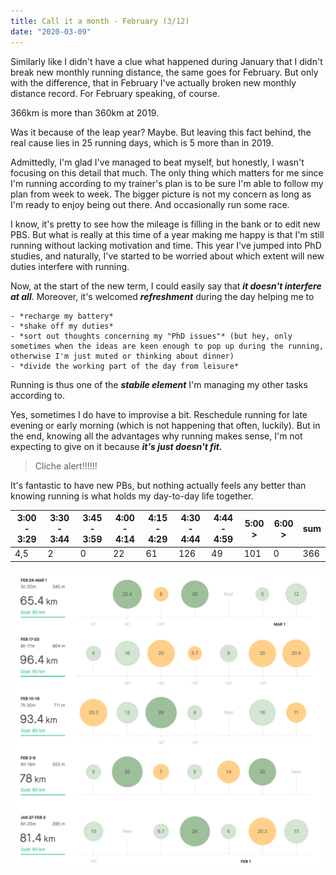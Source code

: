 ```yaml
---
title: Call it a month - February (3/12)
date: "2020-03-09"
---
```

Similarly like I didn't have a clue what happened during January that I didn't break new monthly running distance, the same goes for February. But only with the difference, that in February I've actually broken new monthly distance record. For February speaking, of course.

366km is more than 360km at 2019.

Was it because of the leap year? Maybe. But leaving this fact behind, the real cause lies in 25 running days, which is 5 more than in 2019.

Admittedly, I'm glad I've managed to beat myself, but honestly, I wasn't focusing on this detail that much. The only thing which matters for me since I'm running according to my trainer's plan is to be sure I'm able to follow my plan from week to week. The bigger picture is not my concern as long as I'm ready to enjoy being out there. And occasionally run some race.

I know, it's pretty to see how the mileage is filling in the bank or to edit new PBS. But what is really at this time of a year making me happy is that I'm still running without lacking motivation and time. This year I've jumped into PhD studies, and naturally, I've started to be worried about which extent will new duties interfere with running.

Now, at the start of the new term, I could easily say that ***it doesn't interfere at all***. Moreover, it's welcomed ***refreshment*** during the day helping me to

    - *recharge my battery*
    - *shake off my duties*
    - *sort out thoughts concerning my "PhD issues"* (but hey, only sometimes when the ideas are keen enough to pop up during the running, otherwise I'm just muted or thinking about dinner)
    - *divide the working part of the day from leisure*

Running is thus one of the ***stabile element*** I'm managing my other tasks according to.

Yes, sometimes I do have to improvise a bit. Reschedule running for late evening or early morning (which is not happening that often, luckily). But in the end, knowing all the advantages why running makes sense, I'm not expecting to give on it because ***it's just doesn't fit.***

> Cliche alert!!!!!!

It's fantastic to have new PBs, but nothing actually feels any better than knowing running is what holds my day-to-day life together.

| **3:00 - 3:29** | **3:30 - 3:44** | **3:45 - 3:59** | **4:00 - 4:14** | **4:15 - 4:29** | **4:30 - 4:44** | **4:44 - 4:59** | **5:00 >** | **6:00 >** | **sum** |
| --------------- | --------------- | --------------- | --------------- | --------------- | --------------- | --------------- | ---------- | ---------- | ------- |
| 4,5             | 2               | 0               | 22              | 61              | 126             | 49              | 101        | 0          | 366     |


![february20](february20.png)